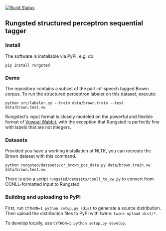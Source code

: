 [![Build Status](https://travis-ci.org/coastalcph/rungsted.svg?branch=master)](https://travis-ci.org/coastalcph/rungsted)


## Rungsted structured perceptron sequential tagger

### Install

The software is installable via PyPI, e.g. do 

```
pip install rungsted
```



### Demo

The repository contains a subset of the part-of-speech tagged Brown corpus. To run the structured perceptron labeler on this dataset, execute:

``python src/labeler.py --train data/brown.train --test data/brown.test.vw``

Rungsted's input format is closely modeled on the powerful and flexible format of [Vowpal Wabbit](https://github.com/JohnLangford/vowpal_wabbit/wiki/Input-format),
with the exception that Rungsted is perfectly fine with labels that are not integers.

### Datasets

Provided you have a working installation of NLTK, you can recreate the Brown dataset with this command. 

``python rungsted/datasets/cr_brown_pos_data.py data/brown.train.vw data/brown.test.vw``

There is also a script `rungsted/datasets/conll_to_vw.py` to convert from CONLL-formatted input to Rungsted 


### Building and uploading to PyPI

First, run `CYTHON=1 python setup.py sdist` to generate a source distribution. 
Then upload the distribution files to PyPI with twine: `twine upload dist/*`.

To develop locally, use `CYTHON=1 python setup.py develop`. 
